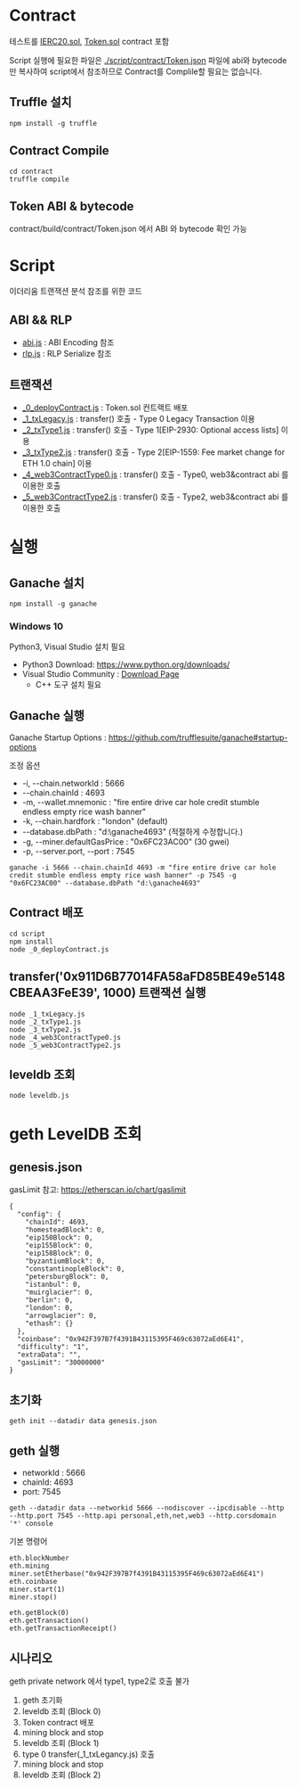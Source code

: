 # Contract

테스트를 [IERC20.sol](./contract/contracts/IERC20.sol), [Token.sol](./contract/contracts/Token.sol) contract 포함

Script 실행에 필요한 파일은 [./script/contract/Token.json](./script/contract/Token.json) 파일에 
abi와 bytecode만 복사하여 script에서 참조하므로 Contract를 Complile할 필요는 없습니다. 

## Truffle 설치
```
npm install -g truffle
```

## Contract Compile
```
cd contract
truffle compile
```

## Token ABI & bytecode

contract/build/contract/Token.json 에서 ABI 와 bytecode 확인 가능

# Script
이더리움 트랜잭션 분석 참조를 위한 코드

## ABI && RLP

* [abi.js](./script/abi.js) : ABI Encoding 참조
* [rlp.js](./script/rlp.js) : RLP Serialize 참조

## 트랜잭션

* [_0_deployContract.js](./script/_0_deployContract.js) : Token.sol 컨트랙트 배포
* [_1_txLegacy.js](./script/_1_txLegacy.js) : transfer() 호출 - Type 0 Legacy Transaction 이용
* [_2_txType1.js](./script/_2_txType1.js) : transfer() 호출 - Type 1[EIP-2930: Optional access lists] 이용
* [_3_txType2.js](./script/_3_txType2.js) : transfer() 호출 - Type 2[EIP-1559: Fee market change for ETH 1.0 chain] 이용
* [_4_web3ContractType0.js](./script/_4_web3ContractType0.js) : transfer() 호출 - Type0, web3&contract abi 를 이용한 호출
* [_5_web3ContractType2.js](./script/_5_web3ContractType2.js) : transfer() 호출 - Type2, web3&contract abi 를 이용한 호출

# 실행

## Ganache 설치

```
npm install -g ganache
```

### Windows 10
Python3, Visual Studio 설치 필요

* Python3 Download: https://www.python.org/downloads/
* Visual Studio Community : [Download Page](https://visualstudio.microsoft.com/ko/downloads/)
  * C++ 도구 설치 필요

## Ganache 실행

Ganache Startup Options : https://github.com/trufflesuite/ganache#startup-options

조정 옵션
* -i, --chain.networkId : 5666
* --chain.chainId : 4693
* -m, --wallet.mnemonic : "fire entire drive car hole credit stumble endless empty rice wash banner"
* -k, --chain.hardfork : "london" (default)
* --database.dbPath : "d:\ganache4693" (적절하게 수정합니다.)
* -g, --miner.defaultGasPrice : "0x6FC23AC00" (30 gwei)
* -p, --server.port, --port : 7545
```
ganache -i 5666 --chain.chainId 4693 -m "fire entire drive car hole credit stumble endless empty rice wash banner" -p 7545 -g "0x6FC23AC00" --database.dbPath "d:\ganache4693"  
```

## Contract 배포
```
cd script
npm install
node _0_deployContract.js
```

## transfer('0x911D6B77014FA58aFD85BE49e5148CBEAA3FeE39', 1000) 트랜잭션 실행

```
node _1_txLegacy.js
node _2_txType1.js
node _3_txType2.js
node _4_web3ContractType0.js
node _5_web3ContractType2.js
```

## leveldb 조회

```
node leveldb.js
```

# geth LevelDB 조회

## genesis.json

gasLimit 참고: https://etherscan.io/chart/gaslimit

```
{
  "config": {
    "chainId": 4693,
    "homesteadBlock": 0,
    "eip150Block": 0,
    "eip155Block": 0,
    "eip158Block": 0,
    "byzantiumBlock": 0,
    "constantinopleBlock": 0,
    "petersburgBlock": 0,
    "istanbul": 0,
    "muirglacier": 0,
    "berlin": 0,
    "london": 0,
    "arrowglacier": 0,
    "ethash": {}
  },
  "coinbase": "0x942F397B7f4391B43115395F469c63072aEd6E41",
  "difficulty": "1",
  "extraData": "",
  "gasLimit": "30000000"
}
```

## 초기화
```
geth init --datadir data genesis.json
```

## geth 실행
* networkId : 5666
* chainId: 4693
* port: 7545
```
geth --datadir data --networkid 5666 --nodiscover --ipcdisable --http --http.port 7545 --http.api personal,eth,net,web3 --http.corsdomain '*' console 
```

기본 명령어
```
eth.blockNumber
eth.mining
miner.setEtherbase("0x942F397B7f4391B43115395F469c63072aEd6E41")
eth.coinbase
miner.start(1)
miner.stop()

eth.getBlock(0)
eth.getTransaction()
eth.getTransactionReceipt()
```

##  시나리오
geth private network 에서 type1, type2로 호출 불가

1. geth 초기화
2. leveldb 조회 (Block 0)
3. Token contract 배포
4. mining block and stop
5. leveldb 조회 (Block 1)
6. type 0 transfer(_1_txLegancy.js) 호출
7. mining block and stop
8. leveldb 조회 (Block 2)
